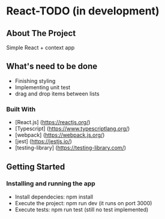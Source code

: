 # React-TODO (in development)

## About The Project

Simple React + context app

## What's need to be done

- Finishing styling
- Implementing unit test
- drag and drop items between lists

### Built With

- [React.js] (https://reactjs.org/)
- [Typescript] (https://www.typescriptlang.org/)
- [webpack] (https://webpack.js.org/)
- [jest] (https://jestjs.io/)
- [testing-library] (https://testing-library.com/)

## Getting Started

### Installing and running the app

- Install dependecies: npm install
- Execute the project: npm run dev (it runs on port 3000)
- Execute tests: npm run test (still no test implemented)
